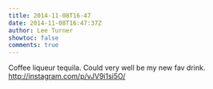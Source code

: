 ```yaml
---
title: 2014-11-08T16-47
date: 2014-11-08T16:47:37Z
author: Lee Turner
showtoc: false
comments: true
---
```


Coffee liqueur tequila. Could very well be my new fav drink. http://instagram.com/p/vJV9i1si5O/

